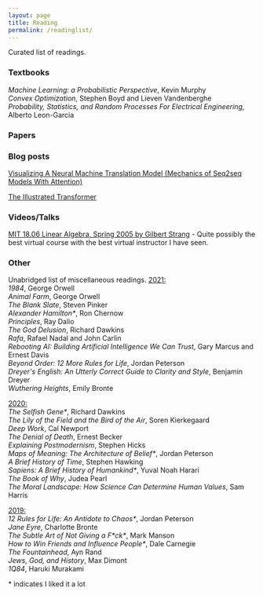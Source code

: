 ```yaml
---
layout: page
title: Reading
permalink: /readinglist/
---
```


Curated list of readings.

### Textbooks
*Machine Learning: a Probabilistic Perspective*, Kevin Murphy  
*Convex Optimization*, Stephen Boyd and Lieven Vandenberghe  
*Probability, Statistics, and Random Processes For Electrical Engineering*, Alberto Leon-Garcia

### Papers

### Blog posts
[Visualizing A Neural Machine Translation Model (Mechanics of Seq2seq Models With Attention)](https://jalammar.github.io/visualizing-neural-machine-translation-mechanics-of-seq2seq-models-with-attention/)

[The Illustrated Transformer](https://jalammar.github.io/illustrated-transformer/)

### Videos/Talks
[MIT 18.06 Linear Algebra, Spring 2005 by Gilbert Strang](https://www.youtube.com/watch?v=ZK3O402wf1c&list=PL49CF3715CB9EF31D&index=1) - Quite possibly the best virtual course with the best virtual instructor I have seen.


### Other
Unabridged list of miscellaneous readings.
<ins>2021:</ins>  
*1984*, George Orwell  
*Animal Farm*, George Orwell  
*The Blank Slate*, Steven Pinker  
*Alexander Hamilton\**, Ron Chernow  
*Principles*, Ray Dalio   
*The God Delusion*, Richard Dawkins  
*Rafa*, Rafael Nadal and John Carlin  
*Rebooting AI: Building Artificial Intelligence We Can Trust*, Gary Marcus and Ernest Davis    
*Beyond Order: 12 More Rules for Life*, Jordan Peterson  
*Dreyer's English: An Utterly Correct Guide to Clarity and Style*, Benjamin Dreyer  
*Wuthering Heights*, Emily Bronte  

<ins>2020:</ins>  
*The Selfish Gene\**, Richard Dawkins  
*The Lily of the Field and the Bird of the Air*, Soren Kierkegaard  
*Deep Work*, Cal Newport  
*The Denial of Death*, Ernest Becker  
*Explaining Postmodernism*, Stephen Hicks  
*Maps of Meaning: The Architecture of Belief\**, Jordan Peterson  
*A Brief History of Time*, Stephen Hawking  
*Sapiens: A Brief History of Humankind\**, Yuval Noah Harari  
*The Book of Why*, Judea Pearl    
*The Moral Landscape: How Science Can Determine Human Values*, Sam Harris  

<ins>2019:</ins>  
*12 Rules for Life: An Antidote to Chaos\**, Jordan Peterson  
*Jane Eyre*, Charlotte Bronte  
*The Subtle Art of Not Giving a F\*ck\**, Mark Manson  
*How to Win Friends and Influence People\**, Dale Carnegie   
*The Fountainhead*, Ayn Rand  
*Jews, God, and History*, Max Dimont  
*1Q84*, Haruki Murakami  


\* indicates I liked it a lot
